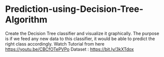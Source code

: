 # Prediction-using-Decision-Tree-Algorithm
Create the Decision Tree classifier and visualize it graphically.   The purpose is if we feed any new data to this classifier, it would be able to  predict the right class accordingly.    Watch Tutorial from here https://youtu.be/CBCfOTePVPo  Dataset : https://bit.ly/3kXTdox
